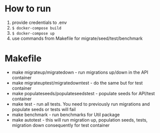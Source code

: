 <h1> How to run </h1>
<ol>
<li> provide credentials to .env</li>
<li> <code>$ docker-compose build</code> </li>
<li> <code>$ docker-compose up</code> </li>
<li> use commands from Makefile for migrate/seed/test/benchmark</li>
</ol>
<h1> Makefile </h1>
<ul>
<li>make migrateup/migratedown - run migrations up/down in the API container</li>
<li>make migrateuptest/migratedowntest - do the same but for test container</li>
<li>make populateseeds/populateseedstest - populate seeds for API/test container</li>
<li>make test - run all tests. You need to previously run migrations and populate seeds
or tests will fail</li>
<li>make benchmark - run benchmarks for Util package</li>
<li>make autotest - this will run migration up, population seeds, tests, migration down consequently for test container</li>
</ul>